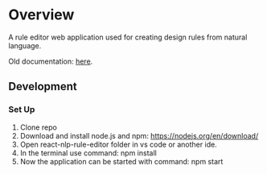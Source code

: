 # Overview
A rule editor web application used for creating design rules from natural language.

Old documentation: [here](https://ualberta-cmput401.github.io/natural-language-rules/).

## Development
### Set Up
1. Clone repo
2. Download and install node.js and npm: https://nodejs.org/en/download/
3. Open react-nlp-rule-editor folder in vs code or another ide.
4. In the terminal use command: npm install 
5. Now the application can be started with command: npm start


